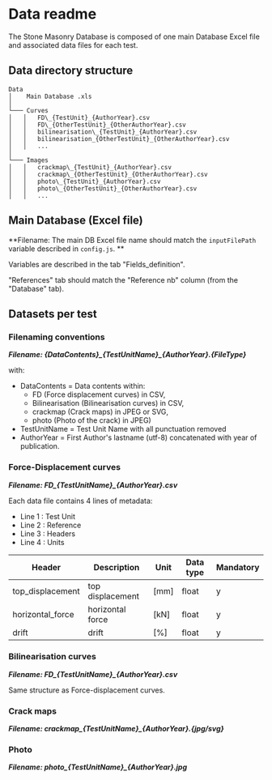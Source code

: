 # Data readme

The Stone Masonry Database is composed of one main Database Excel file and associated data files for each test.

## Data directory structure
```
Data
│	 Main Database .xls
│   
└─── Curves
│   │   FD\_{TestUnit}_{AuthorYear}.csv
│   │   FD\_{OtherTestUnit}_{OtherAuthorYear}.csv
│   │   bilinearisation\_{TestUnit}_{AuthorYear}.csv
│   │   bilinearisation_{OtherTestUnit}_{OtherAuthorYear}.csv
│   │   ...
│   
└─── Images
│   │   crackmap\_{TestUnit}_{AuthorYear}.csv
│   │   crackmap\_{OtherTestUnit}_{OtherAuthorYear}.csv
│   │   photo\_{TestUnit}_{AuthorYear}.csv
│   │   photo\_{OtherTestUnit}_{OtherAuthorYear}.csv
│   │   ...

```

## Main Database (Excel file)

**Filename: The main DB Excel file name should match the `inputFilePath` variable described in `config.js`. **

Variables are described in the tab "Fields_definition".

"References" tab should match the "Reference nb" column (from the "Database" tab).


## Datasets per test
### Filenaming conventions
***Filename: {DataContents}\_{TestUnitName}_{AuthorYear}.{FileType}***

with:

* DataContents = Data contents within:
	* FD (Force displacement curves) in CSV, 
	* Bilinearisation (Bilinearisation curves) in CSV, 
	* crackmap (Crack maps) in JPEG or SVG, 
	* photo (Photo of the crack) in JPEG)
* TestUnitName = Test Unit Name with all punctuation removed
* AuthorYear = First Author's lastname (utf-8) concatenated with year of publication.


### Force-Displacement curves
***Filename: FD\_{TestUnitName}_{AuthorYear}.csv***

Each data file contains 4 lines of metadata:

* Line 1 : Test Unit
* Line 2 : Reference
* Line 3 : Headers
* Line 4 : Units

| Header          | Description                                        | Unit  | Data type | Mandatory  |
|----------------------|----------------------------------------------------|-------|-----------|---|
| top\_displacement    | top displacement         | [mm]   | float      | y  |
| horizontal\_force         | horizontal force                       | [kN] | float    |  y |
| drift | drift               | [%]   | float   |  y |

### Bilinearisation curves
***Filename: FD\_{TestUnitName}_{AuthorYear}.csv***

Same structure as Force-displacement curves.

### Crack maps
***Filename: crackmap\_{TestUnitName}_{AuthorYear}.{jpg/svg}***

### Photo
***Filename: photo\_{TestUnitName}_{AuthorYear}.jpg***